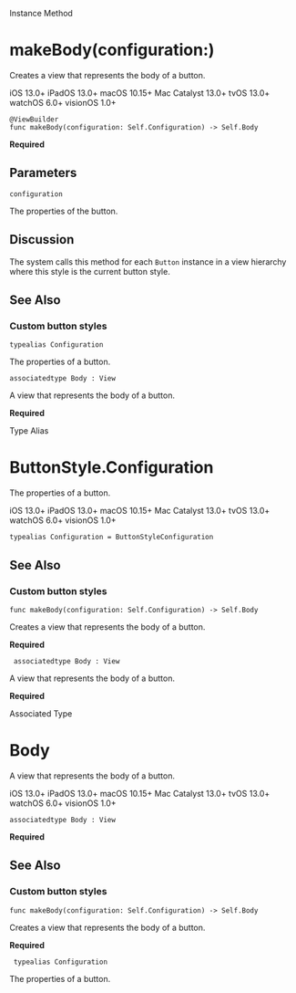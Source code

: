 Instance Method

# makeBody(configuration:)

Creates a view that represents the body of a button.

iOS 13.0+  iPadOS 13.0+  macOS 10.15+  Mac Catalyst 13.0+  tvOS 13.0+  watchOS
6.0+  visionOS 1.0+

    
    
    @ViewBuilder
    func makeBody(configuration: Self.Configuration) -> Self.Body

**Required**

##  Parameters

`configuration `

    

The properties of the button.

## Discussion

The system calls this method for each `Button` instance in a view hierarchy
where this style is the current button style.

## See Also

### Custom button styles

`typealias Configuration`

The properties of a button.

`associatedtype Body : View`

A view that represents the body of a button.

**Required**

Type Alias

# ButtonStyle.Configuration

The properties of a button.

iOS 13.0+  iPadOS 13.0+  macOS 10.15+  Mac Catalyst 13.0+  tvOS 13.0+  watchOS
6.0+  visionOS 1.0+

    
    
    typealias Configuration = ButtonStyleConfiguration

## See Also

### Custom button styles

`func makeBody(configuration: Self.Configuration) -> Self.Body`

Creates a view that represents the body of a button.

**Required**

` associatedtype Body : View`

A view that represents the body of a button.

**Required**

Associated Type

# Body

A view that represents the body of a button.

iOS 13.0+  iPadOS 13.0+  macOS 10.15+  Mac Catalyst 13.0+  tvOS 13.0+  watchOS
6.0+  visionOS 1.0+

    
    
    associatedtype Body : View

**Required**

## See Also

### Custom button styles

`func makeBody(configuration: Self.Configuration) -> Self.Body`

Creates a view that represents the body of a button.

**Required**

` typealias Configuration`

The properties of a button.

